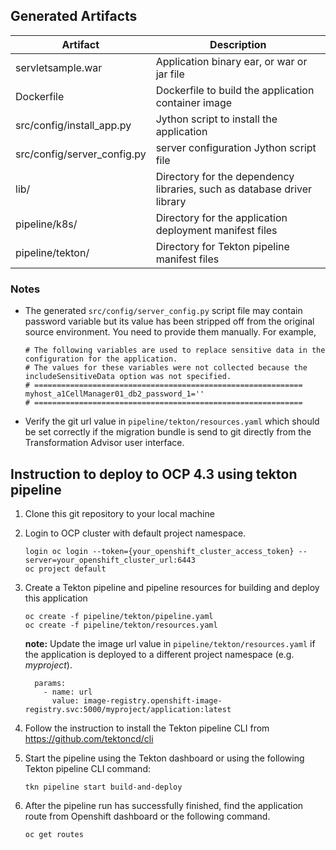 ## Generated Artifacts
| Artifact | Description |
| --- | --- |
| servletsample.war | Application binary ear, or war or jar file |
| Dockerfile | Dockerfile to build the application container image |
| src/config/install_app.py | Jython script to install the application |
| src/config/server_config.py | server configuration Jython script file |  
| lib/ | Directory for the dependency libraries, such as database driver library | 
| pipeline/k8s/ | Directory for the application deployment manifest files |
| pipeline/tekton/ | Directory for Tekton pipeline manifest files |

### Notes
- The generated `src/config/server_config.py` script file may contain password variable but its value has been stripped off from
the original source environment.  You need to provide them manually. For example, 

  ```
  # The following variables are used to replace sensitive data in the configuration for the application.
  # The values for these variables were not collected because the includeSensitiveData option was not specified.
  # ============================================================
  myhost_a1CellManager01_db2_password_1=''
  # ============================================================  
  ```
- Verify the git url value in `pipeline/tekton/resources.yaml` which should be set correctly if the migration bundle
  is send to git directly from the Transformation Advisor user interface. 

## Instruction to deploy to OCP 4.3 using tekton pipeline
1. Clone this git repository to your local machine
2. Login to OCP cluster with default project namespace.
   ```
   login oc login --token={your_openshift_cluster_access_token} --server=your_openshift_cluster_url:6443
   oc project default
   ```
3. Create a Tekton pipeline and pipeline resources for building and deploy this application
   ```
   oc create -f pipeline/tekton/pipeline.yaml
   oc create -f pipeline/tekton/resources.yaml
   ```
   
   **note:** Update the image url value in `pipeline/tekton/resources.yaml` if the application is deployed to a 
   different project namespace (e.g. *myproject*).  
   ```
     params:
       - name: url
         value: image-registry.openshift-image-registry.svc:5000/myproject/application:latest
   ```
4. Follow the instruction to install the Tekton pipeline CLI from https://github.com/tektoncd/cli

5. Start the pipeline using the Tekton dashboard or using the following Tekton pipeline CLI command:
   ``` 
   tkn pipeline start build-and-deploy
   ```
      
6. After the pipeline run has successfully finished, find the application 
   route from Openshift dashboard or the following command.
   ```
   oc get routes
   ```